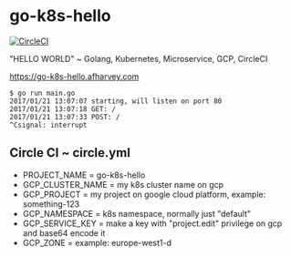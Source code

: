 # go-k8s-hello

[![CircleCI](https://circleci.com/gh/alexharveyeu/go-k8s-hello.svg?style=svg)](https://circleci.com/gh/alexharveyeu/go-k8s-hello)

"HELLO WORLD" ~ Golang, Kubernetes, Microservice, GCP, CircleCI

https://go-k8s-hello.afharvey.com

```
$ go run main.go 
2017/01/21 13:07:07 starting, will listen on port 80
2017/01/21 13:07:18 GET: /
2017/01/21 13:07:33 POST: /
^Csignal: interrupt
```

## Circle CI ~ circle.yml
- PROJECT_NAME = go-k8s-hello
- GCP_CLUSTER_NAME = my k8s cluster name on gcp
- GCP_PROJECT = my project on google cloud platform, example: something-123
- GCP_NAMESPACE = k8s namespace, normally just "default"
- GCP_SERVICE_KEY = make a key with "project.edit" privilege on gcp and base64 encode it
- GCP_ZONE = example: europe-west1-d
